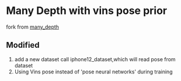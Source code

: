 # Many Depth with vins pose prior
fork from [many_depth](https://github.com/nianticlabs/manydepth)



## Modified
1. add a new dataset call iphone12_dataset,which will read pose from dataset
2. Using Vins pose instead of 'pose neural networks' during training
